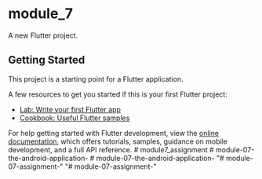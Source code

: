 # module_7

A new Flutter project.

## Getting Started

This project is a starting point for a Flutter application.

A few resources to get you started if this is your first Flutter project:

- [Lab: Write your first Flutter app](https://docs.flutter.dev/get-started/codelab)
- [Cookbook: Useful Flutter samples](https://docs.flutter.dev/cookbook)

For help getting started with Flutter development, view the
[online documentation](https://docs.flutter.dev/), which offers tutorials,
samples, guidance on mobile development, and a full API reference.
#   m o d u l e 7 _ a s s i g n m e n t  
 #   m o d u l e - 0 7 - t h e - a n d r o i d - a p p l i c a t i o n -  
 #   m o d u l e - 0 7 - t h e - a n d r o i d - a p p l i c a t i o n -  
 "# module-07-assignment-" 
"# module-07-assignment-" 
